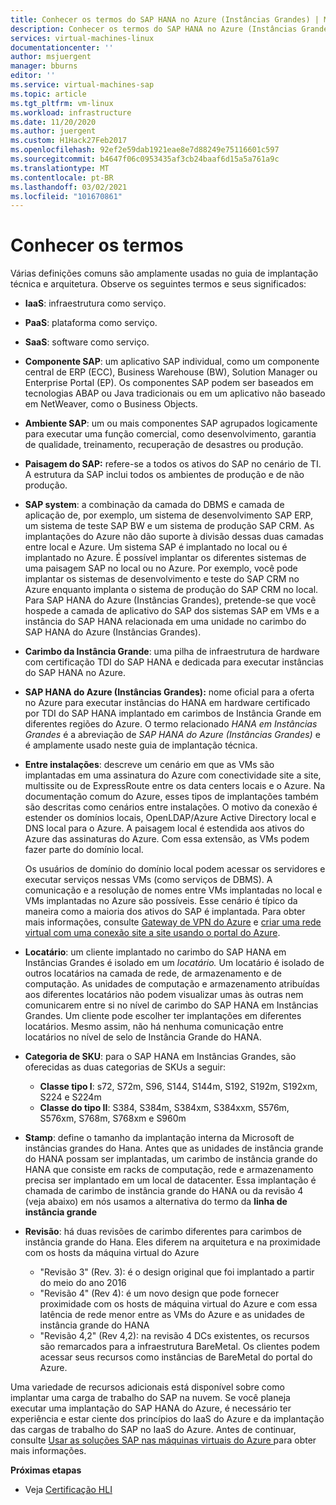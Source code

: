 ```yaml
---
title: Conhecer os termos do SAP HANA no Azure (Instâncias Grandes) | Microsoft Docs
description: Conhecer os termos do SAP HANA no Azure (Instâncias Grandes).
services: virtual-machines-linux
documentationcenter: ''
author: msjuergent
manager: bburns
editor: ''
ms.service: virtual-machines-sap
ms.topic: article
ms.tgt_pltfrm: vm-linux
ms.workload: infrastructure
ms.date: 11/20/2020
ms.author: juergent
ms.custom: H1Hack27Feb2017
ms.openlocfilehash: 92ef2e59dab1921eae8e7d88249e75116601c597
ms.sourcegitcommit: b4647f06c0953435af3cb24baaf6d15a5a761a9c
ms.translationtype: MT
ms.contentlocale: pt-BR
ms.lasthandoff: 03/02/2021
ms.locfileid: "101670861"
---
```

# <a name="know-the-terms"></a>Conhecer os termos

Várias definições comuns são amplamente usadas no guia de implantação técnica e arquitetura. Observe os seguintes termos e seus significados:

- **IaaS**: infraestrutura como serviço.
- **PaaS**: plataforma como serviço.
- **SaaS**: software como serviço.
- **Componente SAP**: um aplicativo SAP individual, como um componente central de ERP (ECC), Business Warehouse (BW), Solution Manager ou Enterprise Portal (EP). Os componentes SAP podem ser baseados em tecnologias ABAP ou Java tradicionais ou em um aplicativo não baseado em NetWeaver, como o Business Objects.
- **Ambiente SAP**: um ou mais componentes SAP agrupados logicamente para executar uma função comercial, como desenvolvimento, garantia de qualidade, treinamento, recuperação de desastres ou produção.
- **Paisagem do SAP:** refere-se a todos os ativos do SAP no cenário de TI. A estrutura da SAP inclui todos os ambientes de produção e de não produção.
- **SAP system**: a combinação da camada do DBMS e camada de aplicação de, por exemplo, um sistema de desenvolvimento SAP ERP, um sistema de teste SAP BW e um sistema de produção SAP CRM. As implantações do Azure não dão suporte à divisão dessas duas camadas entre local e Azure. Um sistema SAP é implantado no local ou é implantado no Azure. É possível implantar os diferentes sistemas de uma paisagem SAP no local ou no Azure. Por exemplo, você pode implantar os sistemas de desenvolvimento e teste do SAP CRM no Azure enquanto implanta o sistema de produção do SAP CRM no local. Para SAP HANA do Azure (Instâncias Grandes), pretende-se que você hospede a camada de aplicativo do SAP dos sistemas SAP em VMs e a instância do SAP HANA relacionada em uma unidade no carimbo do SAP HANA do Azure (Instâncias Grandes).
- **Carimbo da Instância Grande**: uma pilha de infraestrutura de hardware com certificação TDI do SAP HANA e dedicada para executar instâncias do SAP HANA no Azure.
- **SAP HANA do Azure (Instâncias Grandes):** nome oficial para a oferta no Azure para executar instâncias do HANA em hardware certificado por TDI do SAP HANA implantado em carimbos de Instância Grande em diferentes regiões do Azure. O termo relacionado *HANA em Instâncias Grandes* é a abreviação de *SAP HANA do Azure (Instâncias Grandes)* e é amplamente usado neste guia de implantação técnica.
- **Entre instalações**: descreve um cenário em que as VMs são implantadas em uma assinatura do Azure com conectividade site a site, multissite ou de ExpressRoute entre os data centers locais e o Azure. Na documentação comum do Azure, esses tipos de implantações também são descritas como cenários entre instalações. O motivo da conexão é estender os domínios locais, OpenLDAP/Azure Active Directory local e DNS local para o Azure. A paisagem local é estendida aos ativos do Azure das assinaturas do Azure. Com essa extensão, as VMs podem fazer parte do domínio local. 

   Os usuários de domínio do domínio local podem acessar os servidores e executar serviços nessas VMs (como serviços de DBMS). A comunicação e a resolução de nomes entre VMs implantadas no local e VMs implantadas no Azure são possíveis. Esse cenário é típico da maneira como a maioria dos ativos do SAP é implantada. Para obter mais informações, consulte [Gateway de VPN do Azure](../../../vpn-gateway/vpn-gateway-about-vpngateways.md) e [criar uma rede virtual com uma conexão site a site usando o portal do Azure](../../../vpn-gateway/tutorial-site-to-site-portal.md).
- **Locatário**: um cliente implantado no carimbo do SAP HANA em Instâncias Grandes é isolado em um *locatário.* Um locatário é isolado de outros locatários na camada de rede, de armazenamento e de computação. As unidades de computação e armazenamento atribuídas aos diferentes locatários não podem visualizar umas às outras nem comunicarem entre si no nível de carimbo do SAP HANA em Instâncias Grandes. Um cliente pode escolher ter implantações em diferentes locatários. Mesmo assim, não há nenhuma comunicação entre locatários no nível de selo de Instância Grande do HANA.
- **Categoria de SKU**: para o SAP HANA em Instâncias Grandes, são oferecidas as duas categorias de SKUs a seguir:
    - **Classe tipo I**: s72, S72m, S96, S144, S144m, S192, S192m, S192xm, S224 e S224m
    - **Classe do tipo II**: S384, S384m, S384xm, S384xxm, S576m, S576xm, S768m, S768xm e S960m
- **Stamp**: define o tamanho da implantação interna da Microsoft de instâncias grandes do Hana. Antes que as unidades de instância grande do HANA possam ser implantadas, um carimbo de instância grande do HANA que consiste em racks de computação, rede e armazenamento precisa ser implantado em um local de datacenter. Essa implantação é chamada de carimbo de instância grande do HANA ou da revisão 4 (veja abaixo) em nós usamos a alternativa do termo da **linha de instância grande**
- **Revisão**: há duas revisões de carimbo diferentes para carimbos de instância grande do Hana. Eles diferem na arquitetura e na proximidade com os hosts da máquina virtual do Azure
    - "Revisão 3" (Rev. 3): é o design original que foi implantado a partir do meio do ano 2016
    - "Revisão 4" (Rev 4): é um novo design que pode fornecer proximidade com os hosts de máquina virtual do Azure e com essa latência de rede menor entre as VMs do Azure e as unidades de instância grande do HANA 
    - "Revisão 4,2" (Rev 4,2): na revisão 4 DCs existentes, os recursos são remarcados para a infraestrutura BareMetal.  Os clientes podem acessar seus recursos como instâncias de BareMetal do portal do Azure. 

Uma variedade de recursos adicionais está disponível sobre como implantar uma carga de trabalho do SAP na nuvem. Se você planeja executar uma implantação do SAP HANA do Azure, é necessário ter experiência e estar ciente dos princípios do IaaS do Azure e da implantação das cargas de trabalho do SAP no IaaS do Azure. Antes de continuar, consulte [Usar as soluções SAP nas máquinas virtuais do Azure ](get-started.md) para obter mais informações. 

**Próximas etapas**
- Veja [Certificação HLI](hana-certification.md)